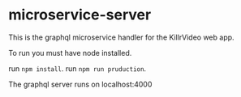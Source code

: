 # microservice-server

This is the graphql microservice handler for the KillrVideo web app.

To run you must have node installed.  

run `npm install`.
run `npm run pruduction`.

The graphql server runs on localhost:4000
